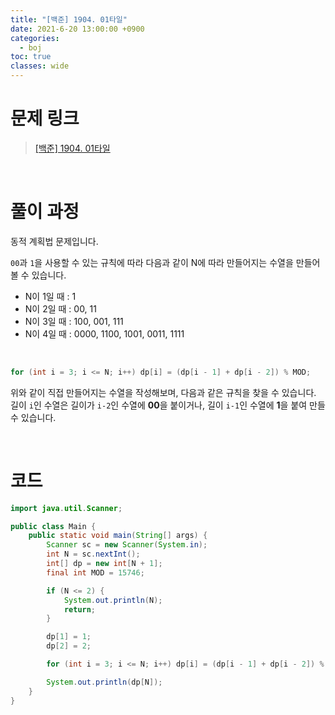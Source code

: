 ```yaml
---
title: "[백준] 1904. 01타일"
date: 2021-6-20 13:00:00 +0900
categories:
  - boj
toc: true
classes: wide
---
```


# 문제 링크

> [[백준] 1904. 01타일](https://www.acmicpc.net/problem/1904)

<br>

# 풀이 과정

동적 계획법 문제입니다.

`00`과 `1`을 사용할 수 있는 규칙에 따라 다음과 같이 N에 따라 만들어지는 수열을 만들어 볼 수 있습니다.

- N이 1일 때 : 1
- N이 2일 때 : 00, 11
- N이 3일 때 : 100, 001, 111
- N이 4일 때 : 0000, 1100, 1001, 0011, 1111

<br>

```java
for (int i = 3; i <= N; i++) dp[i] = (dp[i - 1] + dp[i - 2]) % MOD;
```

위와 같이 직접 만들어지는 수열을 작성해보며, 다음과 같은 규칙을 찾을 수 있습니다. 길이 `i`인 수열은 길이가 `i-2`인 수열에 **00**을 붙이거나, 길이 `i-1`인 수열에 **1**을 붙여 만들 수 있습니다.

<br>

# 코드

```java
import java.util.Scanner;

public class Main {
    public static void main(String[] args) {
        Scanner sc = new Scanner(System.in);
        int N = sc.nextInt();
        int[] dp = new int[N + 1];
        final int MOD = 15746;

        if (N <= 2) {
            System.out.println(N);
            return;
        }

        dp[1] = 1;
        dp[2] = 2;

        for (int i = 3; i <= N; i++) dp[i] = (dp[i - 1] + dp[i - 2]) % MOD;

        System.out.println(dp[N]);
    }
}
```
